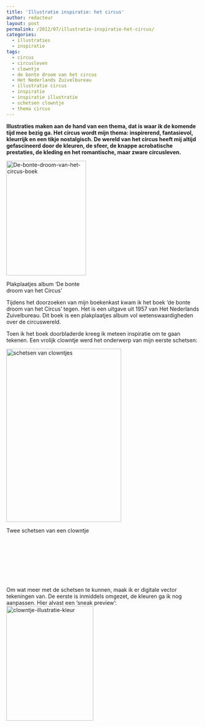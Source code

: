 ```yaml
---
title: 'Illustratie inspiratie: het circus'
author: redacteur
layout: post
permalink: /2012/07/illustratie-inspiratie-het-circus/
categories:
  - illustraties
  - inspiratie
tags:
  - circus
  - circusleven
  - clowntje
  - de bonte droom van het circus
  - Het Nederlands Zuivelbureau
  - illustratie circus
  - inspiratie
  - inspiratie illustratie
  - schetsen clowntje
  - thema circus
---
```

**Illustraties maken aan de hand van een thema, dat is waar ik de komende tijd mee bezig ga. Het circus wordt mijn thema: inspirerend, fantasievol, kleurrijk en een tikje nostalgisch. De wereld van het circus heeft mij altijd gefascineerd door de kleuren, de sfeer, de knappe acrobatische prestaties, de kleding en het romantische, maar zware circusleven.**

<div id="attachment_2667" style="width: 218px" class="wp-caption alignleft">
  <a href="/wordpress/wp-content/uploads/2012/07/De-bonte-droom-van-het-circus-boek.jpg"><img class="size-medium wp-image-2667" title="De-bonte-droom-van-het-circus-boek" src="/wordpress/wp-content/uploads/2012/07/De-bonte-droom-van-het-circus-boek-208x300.jpg" alt="De-bonte-droom-van-het-circus-boek" width="208" height="300" /></a>
  
  <p class="wp-caption-text">
    Plakplaatjes album &#8216;De bonte droom van het Circus&#8217;
  </p>
</div>

Tijdens het doorzoeken van mijn boekenkast kwam ik het boek ‘de bonte droom van het Circus’ tegen. Het is een uitgave uit 1957 van Het Nederlands Zuivelbureau. Dit boek is een plakplaatjes album vol wetenswaardigheden over de circuswereld.

Toen ik het boek doorbladerde kreeg ik meteen inspiratie om te gaan tekenen. Een vrolijk clowntje werd het onderwerp van mijn eerste schetsen:

<div id="attachment_2660" style="width: 310px" class="wp-caption alignright">
  <a href="/wordpress/wp-content/uploads/2012/07/schetsen-clowntjes.jpg"><img class="size-full wp-image-2660" title="schetsen-clowntjes" src="/wordpress/wp-content/uploads/2012/07/schetsen-clowntjes.jpg" alt="schetsen van clowntjes" width="300" height="453" /></a>
  
  <p class="wp-caption-text">
    Twee schetsen van een clowntje
  </p>
</div>

&nbsp;

&nbsp;

&nbsp;

&nbsp;

Om wat meer met de schetsen te kunnen, maak ik er digitale vector tekeningen van. De eerste is inmiddels omgezet, de kleuren ga ik nog aanpassen. Hier alvast een ‘sneak preview’: [<img class="alignright size-medium wp-image-2673" title="clowntje-illustratie-kleur" src="/wordpress/wp-content/uploads/2012/07/clowntje-illustratie-kleur-227x300.png" alt="clowntje-illustratie-kleur" width="227" height="300" />][1]

 [1]: /wordpress/wp-content/uploads/2012/07/clowntje-illustratie-kleur.png
